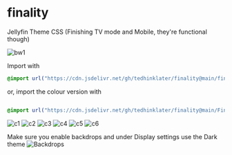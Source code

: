 # finality
Jellyfin Theme CSS (Finishing TV mode and Mobile, they're functional though)

![bw1](https://i.imgur.com/khIG7VT.gif)

Import with

```css
@import url("https://cdn.jsdelivr.net/gh/tedhinklater/finality@main/finality.css");

```

or, import the colour version with

```css

@import url("https://cdn.jsdelivr.net/gh/tedhinklater/finality@main/Finality-Coloured.css");

```

![c1](https://i.imgur.com/5vG33ih.png)
![c2](https://i.imgur.com/NzbjRCi.png)
![c3](https://i.imgur.com/Btg1Vdc.png)
![c4](https://i.imgur.com/UySmZDg.png)
![c5](https://i.imgur.com/UMNdDZv.png)
![c6](https://i.imgur.com/MHUz0IO.png)

Make sure you enable backdrops and under Display settings use the Dark theme
![Backdrops](https://i.imgur.com/18D9IO3.png)
